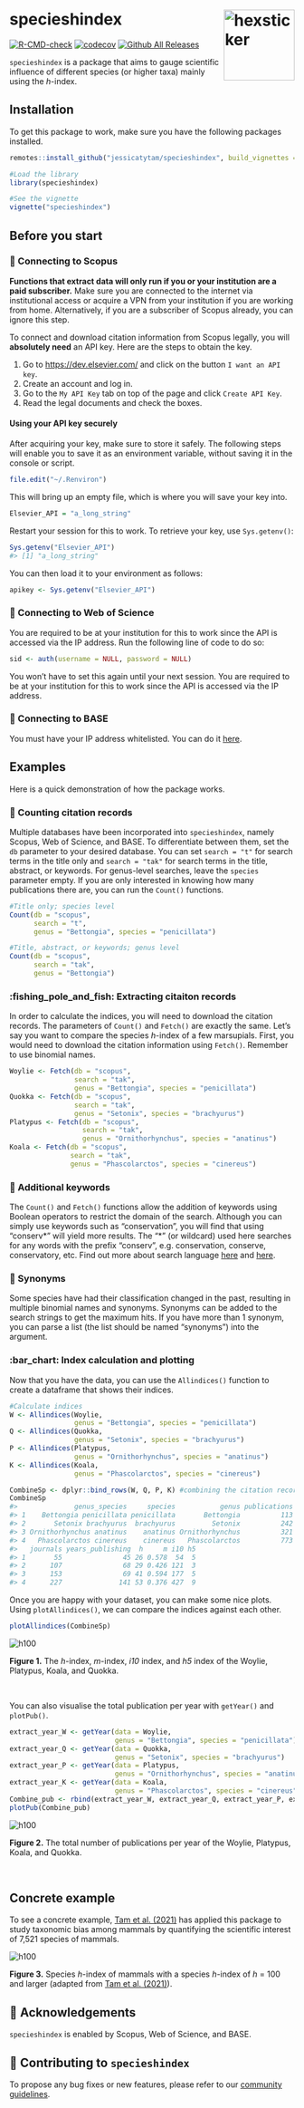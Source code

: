 
# specieshindex <img src="man/figures/stickerfile.png" alt="hexsticker" width="125px" align="right" />

[![R-CMD-check](https://github.com/jessicatytam/specieshindex/workflows/R-CMD-check/badge.svg)](https://github.com/jessicatytam/specieshindex/actions)
[![codecov](https://codecov.io/gh/jessicatytam/specieshindex/branch/master/graph/badge.svg?token=Y8N1QW0I1C)](https://codecov.io/gh/jessicatytam/specieshindex)
[![Github All
Releases](https://img.shields.io/github/downloads/jessicatytam/specieshindex/total.svg)]()

`specieshindex` is a package that aims to gauge scientific influence of
different species (or higher taxa) mainly using the *h*-index.

## Installation

To get this package to work, make sure you have the following packages
installed.

``` r
remotes::install_github("jessicatytam/specieshindex", build_vignettes = TRUE, dependencies = TRUE)

#Load the library
library(specieshindex)

#See the vignette
vignette("specieshindex")
```

## Before you start

### :mega: Connecting to Scopus

**Functions that extract data will only run if you or your institution
are a paid subscriber.** Make sure you are connected to the internet via
institutional access or acquire a VPN from your institution if you are
working from home. Alternatively, if you are a subscriber of Scopus
already, you can ignore this step.

To connect and download citation information from Scopus legally, you
will **absolutely need** an API key. Here are the steps to obtain the
key.

1.  Go to <https://dev.elsevier.com/> and click on the button
    `I want an API key`.
2.  Create an account and log in.
3.  Go to the `My API Key` tab on top of the page and click
    `Create API Key`.
4.  Read the legal documents and check the boxes.

#### Using your API key securely

After acquiring your key, make sure to store it safely. The following
steps will enable you to save it as an environment variable, without
saving it in the console or script.

``` r
file.edit("~/.Renviron")
```

This will bring up an empty file, which is where you will save your key
into.

``` r
Elsevier_API = "a_long_string"
```

Restart your session for this to work. To retrieve your key, use
`Sys.getenv()`:

``` r
Sys.getenv("Elsevier_API")
#> [1] "a_long_string"
```

You can then load it to your environment as follows:

``` r
apikey <- Sys.getenv("Elsevier_API")
```

### :mega: Connecting to Web of Science

You are required to be at your institution for this to work since the
API is accessed via the IP address. Run the following line of code to do
so:

``` r
sid <- auth(username = NULL, password = NULL)
```

You won’t have to set this again until your next session. You are
required to be at your institution for this to work since the API is
accessed via the IP address.

### :mega: Connecting to BASE

You must have your IP address whitelisted. You can do it
[here](https://www.base-search.net/about/en/contact.php).

## Examples

Here is a quick demonstration of how the package works.

### :abacus: Counting citation records

Multiple databases have been incorporated into `specieshindex`, namely
Scopus, Web of Science, and BASE. To differentiate between them, set the
`db` parameter to your desired database. You can set `search = "t"` for
search terms in the title only and `search = "tak"` for search terms in
the title, abstract, or keywords. For genus-level searches, leave the
`species` parameter empty. If you are only interested in knowing how
many publications there are, you can run the `Count()` functions.

``` r
#Title only; species level
Count(db = "scopus",
      search = "t",
      genus = "Bettongia", species = "penicillata")

#Title, abstract, or keywords; genus level
Count(db = "scopus",
      search = "tak",
      genus = "Bettongia")
```

### :fishing\_pole\_and\_fish: Extracting citaiton records

In order to calculate the indices, you will need to download the
citation records. The parameters of `Count()` and `Fetch()` are exactly
the same. Let’s say you want to compare the species *h*-index of a few
marsupials. First, you would need to download the citation information
using `Fetch()`. Remember to use binomial names.

``` r
Woylie <- Fetch(db = "scopus",
                search = "tak",
                genus = "Bettongia", species = "penicillata")
Quokka <- Fetch(db = "scopus",
                search = "tak",
                genus = "Setonix", species = "brachyurus")
Platypus <- Fetch(db = "scopus",
                  search = "tak",
                  genus = "Ornithorhynchus", species = "anatinus")
Koala <- Fetch(db = "scopus",
               search = "tak",
               genus = "Phascolarctos", species = "cinereus")
```

### :dart: Additional keywords

The `Count()` and `Fetch()` functions allow the addition of keywords
using Boolean operators to restrict the domain of the search. Although
you can simply use keywords such as “conservation”, you will find that
using “conserv\*” will yield more results. The “\*” (or wildcard) used
here searches for any words with the prefix “conserv”,
e.g. conservation, conserve, conservatory, etc. Find out more about
search language
[here](https://guides.library.illinois.edu/c.php?g=980380&p=7089537) and
[here](http://schema.elsevier.com/dtds/document/bkapi/search/SCOPUSSearchTips.htm).

### :boar: Synonyms

Some species have had their classification changed in the past,
resulting in multiple binomial names and synonyms. Synonyms can be added
to the search strings to get the maximum hits. If you have more than 1
synonym, you can parse a list (the list should be named “synonyms”) into
the argument.

### :bar\_chart: Index calculation and plotting

Now that you have the data, you can use the `Allindices()` function to
create a dataframe that shows their indices.

``` r
#Calculate indices
W <- Allindices(Woylie,
                genus = "Bettongia", species = "penicillata")
Q <- Allindices(Quokka,
                genus = "Setonix", species = "brachyurus")
P <- Allindices(Platypus,
                genus = "Ornithorhynchus", species = "anatinus")
K <- Allindices(Koala,
                genus = "Phascolarctos", species = "cinereus")

CombineSp <- dplyr::bind_rows(W, Q, P, K) #combining the citation records
CombineSp
#>              genus_species     species           genus publications citations
#> 1    Bettongia penicillata penicillata       Bettongia          113      1903
#> 2       Setonix brachyurus  brachyurus         Setonix          242      3427
#> 3 Ornithorhynchus anatinus    anatinus Ornithorhynchus          321      6365
#> 4   Phascolarctos cinereus    cinereus   Phascolarctos          773     14291
#>   journals years_publishing  h     m i10 h5
#> 1       55               45 26 0.578  54  5
#> 2      107               68 29 0.426 121  3
#> 3      153               69 41 0.594 177  5
#> 4      227              141 53 0.376 427  9
```

Once you are happy with your dataset, you can make some nice plots.
Using `plotAllindices()`, we can compare the indices against each other.

``` r
plotAllindices(CombineSp)
```

<img src="man/figures/unnamed-chunk-11-1.png" alt="h100" align="centre" />

**Figure 1.** The *h*-index, *m*-index, *i10* index, and *h5* index of
the Woylie, Platypus, Koala, and Quokka.

<br/>

You can also visualise the total publication per year with `getYear()`
and `plotPub()`.

``` r
extract_year_W <- getYear(data = Woylie,
                          genus = "Bettongia", species = "penicillata")
extract_year_Q <- getYear(data = Quokka,
                          genus = "Setonix", species = "brachyurus")
extract_year_P <- getYear(data = Platypus,
                          genus = "Ornithorhynchus", species = "anatinus")
extract_year_K <- getYear(data = Koala,
                          genus = "Phascolarctos", species = "cinereus")
Combine_pub <- rbind(extract_year_W, extract_year_Q, extract_year_P, extract_year_K)
plotPub(Combine_pub)
```

<img src="man/figures/unnamed-chunk-12-1.png" alt="h100" align="centre" />

**Figure 2.** The total number of publications per year of the Woylie,
Platypus, Koala, and Quokka.

<br/>

## Concrete example

To see a concrete example, [Tam et
al. (2021)](https://ecoevorxiv.org/gd7cv/) has applied this package to
study taxonomic bias among mammals by quantifying the scientific
interest of 7,521 species of mammals.

<img src="man/figures/h100_text_2.png" alt="h100" />

**Figure 3.** Species *h*-index of mammals with a species *h*-index of
*h* = 100 and larger (adapted from [Tam et
al. (2021)](https://ecoevorxiv.org/gd7cv/)).

## :rocket: Acknowledgements

`specieshindex` is enabled by Scopus, Web of Science, and BASE.

## :gem: Contributing to `specieshindex`

To propose any bug fixes or new features, please refer to our [community
guidelines](https://github.com/jessicatytam/specieshindex/blob/52a1d30c86dc425de2b3966cfa6d802260b7229a/.github/CONTRIBUTING.md).
